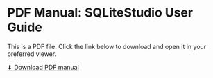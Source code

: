 # PDF Manual: SQLiteStudio User Guide

This is a PDF file. Click the link below to download and open it in your preferred viewer.

[⬇ Download PDF manual](manual-2.1.pdf)
